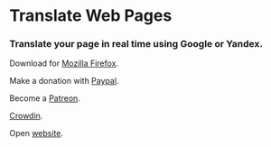 # Translate Web Pages

### Translate your page in real time using Google or Yandex.

Download for [Mozilla Firefox](https://addons.mozilla.org/firefox/addon/traduzir-paginas-web/).

Make a donation with [Paypal](https://www.paypal.com/cgi-bin/webscr?cmd=_s-xclick&hosted_button_id=N4Q7ACFV3GK2U&source=url).

Become a [Patreon](https://www.patreon.com/filipeps).

[Crowdin](https://crowdin.com/project/translate-web-pages).

Open [website](https://filipeps.github.io/Traduzir-paginas-web/).